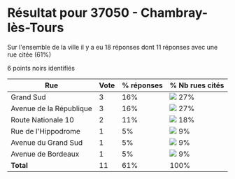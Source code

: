 # Résultat pour 37050 - Chambray-lès-Tours

Sur l'ensemble de la ville il y a eu 18 réponses dont 11 réponses avec une rue citée (61%)

6 points noirs identifiés

| Rue | Vote | % réponses | % Nb rues cités|
|-----|------|------------|----------------|
| Grand Sud | 3 | 16% | <img src="../../img/bar_27.gif" />&nbsp;27%|
| Avenue de la République | 3 | 16% | <img src="../../img/bar_27.gif" />&nbsp;27%|
| Route Nationale 10 | 2 | 11% | <img src="../../img/bar_18.gif" />&nbsp;18%|
| Rue de l'Hippodrome | 1 | 5% | <img src="../../img/bar_9.gif" />&nbsp;9%|
| Avenue du Grand Sud | 1 | 5% | <img src="../../img/bar_9.gif" />&nbsp;9%|
| Avenue de Bordeaux | 1 | 5% | <img src="../../img/bar_9.gif" />&nbsp;9%|
| **Total** | 11 | 61% | 100%|
